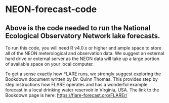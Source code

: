 # NEON-forecast-code

## Above is the code needed to run  the National Ecological Observatory Network lake forecasts. 
To run this code, you will need R v4.0.x or higher and ample space to store all of the NEON meterological and observation data. We suggest an external hard drive or external server as the NEON data will take up a large portion of available space on your local computer. 

To get a sense exactly how FLARE runs, we strongly suggest exploring the Bookdown document written by Dr. Quinn Thomas. This provides step by step instructions how FLARE operates and has a wonderful example forecast in a local drinking water reservoir in Virginia, USA. The link to the Bookdown page is here: https://flare-forecast.org/FLAREr/
